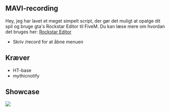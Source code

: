 ## MAVI-recording
Hey, jeg har lavet et meget simpelt script, der gør det muligt at opatge dit spil og bruge gta's Rockstar Editor til FiveM. Du kan læse mere om hvordan det bruges her: [Rockstar Editor][RockstarEditor]
- Skriv /record for at åbne menuen
## Kræver
- HT-base
- mythicnotify

## Showcase
![](https://imgur.com/xMeXhNF.jpg)

</details>

[RockstarEditor]: https://www.rockstargames.com/newswire/article/4k41288381a711/introducing-the-rockstar-editor
